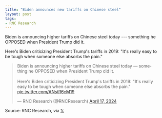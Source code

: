 ```yaml
---
title: "Biden announces new tariffs on Chinese steel"
layout: post
tags:
- RNC Research
---
```


Biden is announcing higher tariffs on Chinese steel today --- something he OPPOSED when President Trump did it.

Here's Biden criticizing President Trump's tariffs in 2019: "It's really easy to be tough when someone else absorbs the pain."

<blockquote class="twitter-tweet"><p lang="en" dir="ltr">Biden is announcing higher tariffs on Chinese steel today — something he OPPOSED when President Trump did it.<br /><br />Here&#39;s Biden criticizing President Trump&#39;s tariffs in 2019: &quot;It&#39;s really easy to be tough when someone else absorbs the pain.&quot; <a href="https://t.co/ANstR6cM19">pic.twitter.com/ANstR6cM19</a></p>&mdash; RNC Research (@RNCResearch) <a href="https://twitter.com/RNCResearch/status/1780617673061118434?ref_src=twsrc%5Etfw">April 17, 2024</a></blockquote> <script async src="https://platform.twitter.com/widgets.js" charset="utf-8"></script>

Source: RNC Research, via [𝕏](https://x.com)
